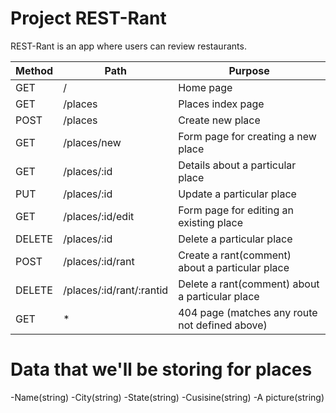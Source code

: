 # Project REST-Rant

REST-Rant is an app where users can review restaurants.

| Method | Path | Purpose |
| ------ | ---- | ------- |
| GET | / | Home page |
| GET | /places | Places index page |
| POST | /places | Create new place |
| GET | /places/new | Form page for creating a new place |
| GET | /places/:id | Details about a particular place |
| PUT | /places/:id | Update a particular place |
| GET | /places/:id/edit | Form page for editing an existing place |
| DELETE | /places/:id | Delete a particular place |
| POST | /places/:id/rant | Create a rant(comment) about a particular place |
| DELETE | /places/:id/rant/:rantid | Delete a rant(comment) about a particular place |
| GET | * | 404 page (matches any route not defined above) |

# Data that we'll be storing for places
-Name(string)
-City(string)
-State(string)
-Cusisine(string)
-A picture(string)